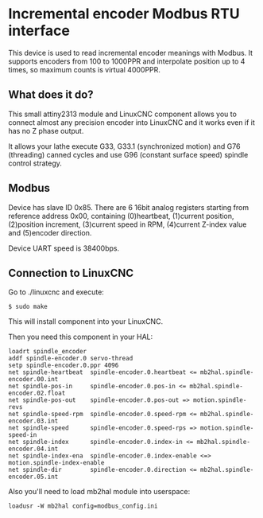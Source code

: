 # Incremental encoder Modbus RTU interface

This device is used to read incremental encoder meanings with Modbus.
It supports encoders from 100 to 1000PPR and interpolate position up to 4 times, 
so maximum counts is virtual 4000PPR.

## What does it do?

This small attiny2313 module and LinuxCNC component allows you to connect almost any precision encoder into LinuxCNC
and it works even if it has no Z phase output.

It allows your lathe execute G33, G33.1 (synchronized motion) and G76 (threading) canned cycles and 
use G96 (constant surface speed) spindle control strategy.

## Modbus

Device has slave ID 0x85. There are 6 16bit analog registers starting from reference address 0x00,
containing (0)heartbeat, (1)current position, (2)position increment, (3)current speed in RPM, (4)current Z-index value
and (5)encoder direction.

Device UART speed is 38400bps.

## Connection to LinuxCNC

Go to ./linuxcnc and execute:

```
$ sudo make
```

This will install component into your LinuxCNC.

Then you need this component in your HAL:

```
loadrt spindle_encoder
addf spindle-encoder.0 servo-thread
setp spindle-encoder.0.ppr 4096
net spindle-heartbeat  spindle-encoder.0.heartbeat <= mb2hal.spindle-encoder.00.int
net spindle-pos-in     spindle-encoder.0.pos-in <= mb2hal.spindle-encoder.02.float
net spindle-pos-out    spindle-encoder.0.pos-out => motion.spindle-revs
net spindle-speed-rpm  spindle-encoder.0.speed-rpm <= mb2hal.spindle-encoder.03.int
net spindle-speed      spindle-encoder.0.speed-rps => motion.spindle-speed-in
net spindle-index      spindle-encoder.0.index-in <= mb2hal.spindle-encoder.04.int
net spindle-index-ena  spindle-encoder.0.index-enable <=> motion.spindle-index-enable
net spindle-dir        spindle-encoder.0.direction <= mb2hal.spindle-encoder.05.int
```

Also you'll need to load mb2hal module into userspace:

```
loadusr -W mb2hal config=modbus_config.ini
```
